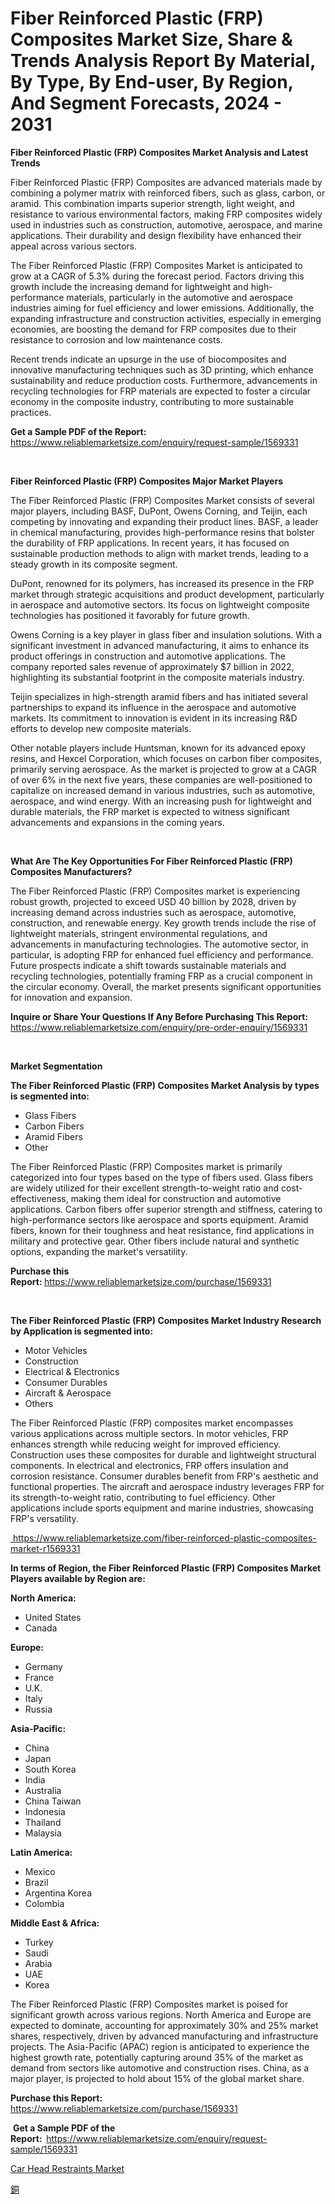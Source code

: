 <p><h1>Fiber Reinforced Plastic (FRP) Composites Market Size, Share & Trends Analysis Report By Material, By Type, By End-user, By Region, And Segment Forecasts, 2024 - 2031</h1></p><p><strong>Fiber Reinforced Plastic (FRP) Composites Market Analysis and Latest Trends</strong></p>
<p><p>Fiber Reinforced Plastic (FRP) Composites are advanced materials made by combining a polymer matrix with reinforced fibers, such as glass, carbon, or aramid. This combination imparts superior strength, light weight, and resistance to various environmental factors, making FRP composites widely used in industries such as construction, automotive, aerospace, and marine applications. Their durability and design flexibility have enhanced their appeal across various sectors.</p><p>The Fiber Reinforced Plastic (FRP) Composites Market is anticipated to grow at a CAGR of 5.3% during the forecast period. Factors driving this growth include the increasing demand for lightweight and high-performance materials, particularly in the automotive and aerospace industries aiming for fuel efficiency and lower emissions. Additionally, the expanding infrastructure and construction activities, especially in emerging economies, are boosting the demand for FRP composites due to their resistance to corrosion and low maintenance costs.</p><p>Recent trends indicate an upsurge in the use of biocomposites and innovative manufacturing techniques such as 3D printing, which enhance sustainability and reduce production costs. Furthermore, advancements in recycling technologies for FRP materials are expected to foster a circular economy in the composite industry, contributing to more sustainable practices.</p></p>
<p><strong>Get a Sample PDF of the Report:&nbsp;</strong> <a href="https://www.reliablemarketsize.com/enquiry/request-sample/1569331?utm_campaign=1840&utm_medium=2&utm_source=Github&utm_content=ia&utm_term=29122024&utm_id=fiber-reinforced-plastic-frp-composites">https://www.reliablemarketsize.com/enquiry/request-sample/1569331</a></p>
<p>&nbsp;</p>
<p><strong>Fiber Reinforced Plastic (FRP) Composites Major Market Players</strong></p>
<p><p>The Fiber Reinforced Plastic (FRP) Composites Market consists of several major players, including BASF, DuPont, Owens Corning, and Teijin, each competing by innovating and expanding their product lines. BASF, a leader in chemical manufacturing, provides high-performance resins that bolster the durability of FRP applications. In recent years, it has focused on sustainable production methods to align with market trends, leading to a steady growth in its composite segment.</p><p>DuPont, renowned for its polymers, has increased its presence in the FRP market through strategic acquisitions and product development, particularly in aerospace and automotive sectors. Its focus on lightweight composite technologies has positioned it favorably for future growth.</p><p>Owens Corning is a key player in glass fiber and insulation solutions. With a significant investment in advanced manufacturing, it aims to enhance its product offerings in construction and automotive applications. The company reported sales revenue of approximately $7 billion in 2022, highlighting its substantial footprint in the composite materials industry.</p><p>Teijin specializes in high-strength aramid fibers and has initiated several partnerships to expand its influence in the aerospace and automotive markets. Its commitment to innovation is evident in its increasing R&D efforts to develop new composite materials.</p><p>Other notable players include Huntsman, known for its advanced epoxy resins, and Hexcel Corporation, which focuses on carbon fiber composites, primarily serving aerospace. As the market is projected to grow at a CAGR of over 6% in the next five years, these companies are well-positioned to capitalize on increased demand in various industries, such as automotive, aerospace, and wind energy. With an increasing push for lightweight and durable materials, the FRP market is expected to witness significant advancements and expansions in the coming years.</p></p>
<p>&nbsp;</p>
<p><strong>What Are The Key Opportunities For Fiber Reinforced Plastic (FRP) Composites Manufacturers?</strong></p>
<p><p>The Fiber Reinforced Plastic (FRP) Composites market is experiencing robust growth, projected to exceed USD 40 billion by 2028, driven by increasing demand across industries such as aerospace, automotive, construction, and renewable energy. Key growth trends include the rise of lightweight materials, stringent environmental regulations, and advancements in manufacturing technologies. The automotive sector, in particular, is adopting FRP for enhanced fuel efficiency and performance. Future prospects indicate a shift towards sustainable materials and recycling technologies, potentially framing FRP as a crucial component in the circular economy. Overall, the market presents significant opportunities for innovation and expansion.</p></p>
<p><strong>Inquire or Share Your Questions If Any Before Purchasing This Report:</strong> <a href="https://www.reliablemarketsize.com/enquiry/pre-order-enquiry/1569331?utm_campaign=1840&utm_medium=2&utm_source=Github&utm_content=ia&utm_term=29122024&utm_id=fiber-reinforced-plastic-frp-composites">https://www.reliablemarketsize.com/enquiry/pre-order-enquiry/1569331</a></p>
<p>&nbsp;</p>
<p><strong>Market Segmentation</strong></p>
<p><strong>The Fiber Reinforced Plastic (FRP) Composites Market Analysis by types is segmented into:</strong></p>
<p><ul><li>Glass Fibers</li><li>Carbon Fibers</li><li>Aramid Fibers</li><li>Other</li></ul></p>
<p><p>The Fiber Reinforced Plastic (FRP) Composites market is primarily categorized into four types based on the type of fibers used. Glass fibers are widely utilized for their excellent strength-to-weight ratio and cost-effectiveness, making them ideal for construction and automotive applications. Carbon fibers offer superior strength and stiffness, catering to high-performance sectors like aerospace and sports equipment. Aramid fibers, known for their toughness and heat resistance, find applications in military and protective gear. Other fibers include natural and synthetic options, expanding the market's versatility.</p></p>
<p><strong>Purchase this Report:&nbsp;</strong><a href="https://www.reliablemarketsize.com/purchase/1569331?utm_campaign=1840&utm_medium=2&utm_source=Github&utm_content=ia&utm_term=29122024&utm_id=fiber-reinforced-plastic-frp-composites">https://www.reliablemarketsize.com/purchase/1569331</a></p>
<p>&nbsp;</p>
<p><strong>The Fiber Reinforced Plastic (FRP) Composites Market Industry Research by Application is segmented into:</strong></p>
<p><ul><li>Motor Vehicles</li><li>Construction</li><li>Electrical & Electronics</li><li>Consumer Durables</li><li>Aircraft & Aerospace</li><li>Others</li></ul></p>
<p><p>The Fiber Reinforced Plastic (FRP) composites market encompasses various applications across multiple sectors. In motor vehicles, FRP enhances strength while reducing weight for improved efficiency. Construction uses these composites for durable and lightweight structural components. In electrical and electronics, FRP offers insulation and corrosion resistance. Consumer durables benefit from FRP's aesthetic and functional properties. The aircraft and aerospace industry leverages FRP for its strength-to-weight ratio, contributing to fuel efficiency. Other applications include sports equipment and marine industries, showcasing FRP's versatility.</p></p>
<p><a href="https://www.reliablemarketsize.com/fiber-reinforced-plastic-composites-market-r1569331?utm_campaign=1840&utm_medium=2&utm_source=Github&utm_content=ia&utm_term=29122024&utm_id=fiber-reinforced-plastic-frp-composites">&nbsp;https://www.reliablemarketsize.com/fiber-reinforced-plastic-composites-market-r1569331</a></p>
<p><strong>In terms of Region, the Fiber Reinforced Plastic (FRP) Composites Market Players available by Region are:</strong></p>
<p>
    <p> <strong> North America: </strong>
        <ul>
            <li>United States</li>
            <li>Canada</li>
        </ul>
        </p> 
    <p> <strong> Europe: </strong>
        <ul>
            <li>Germany</li>
            <li>France</li>
            <li>U.K.</li>
            <li>Italy</li>
            <li>Russia</li>
        </ul>
        </p> 
    <p> <strong> Asia-Pacific: </strong>
        <ul>
            <li>China</li>
            <li>Japan</li>
            <li>South Korea</li>
            <li>India</li>
            <li>Australia</li>
            <li>China Taiwan</li>
            <li>Indonesia</li>
            <li>Thailand</li>
            <li>Malaysia</li>
        </ul>
        </p> 
    <p> <strong> Latin America: </strong>
        <ul>
            <li>Mexico</li>
            <li>Brazil</li>
            <li>Argentina Korea</li>
            <li>Colombia</li>
        </ul>
        </p> 
    <p> <strong> Middle East & Africa: </strong>
        <ul>
            <li>Turkey</li>
            <li>Saudi</li>
            <li>Arabia</li>
            <li>UAE</li>
            <li>Korea</li>
        </ul>
    </p>
    </p>
<p><p>The Fiber Reinforced Plastic (FRP) Composites market is poised for significant growth across various regions. North America and Europe are expected to dominate, accounting for approximately 30% and 25% market shares, respectively, driven by advanced manufacturing and infrastructure projects. The Asia-Pacific (APAC) region is anticipated to experience the highest growth rate, potentially capturing around 35% of the market as demand from sectors like automotive and construction rises. China, as a major player, is projected to hold about 15% of the global market share.</p></p>
<p><strong>Purchase this Report: </strong><a href="https://www.reliablemarketsize.com/purchase/1569331?utm_campaign=1840&utm_medium=2&utm_source=Github&utm_content=ia&utm_term=29122024&utm_id=fiber-reinforced-plastic-frp-composites">https://www.reliablemarketsize.com/purchase/1569331</a></p>
<p>&nbsp;<strong>Get a Sample PDF of the Report:&nbsp;&nbsp;</strong><a href="https://www.reliablemarketsize.com/enquiry/request-sample/1569331?utm_campaign=1840&utm_medium=2&utm_source=Github&utm_content=ia&utm_term=29122024&utm_id=fiber-reinforced-plastic-frp-composites">https://www.reliablemarketsize.com/enquiry/request-sample/1569331</a></p>
<p><strong></strong></p>
<p><p><a href="https://github.com/vimar16th/Market-Research-Report-List-7/blob/main/car-head-restraints-market.md?utm_campaign=1840&utm_medium=2&utm_source=Github&utm_content=ia&utm_term=29122024&utm_id=fiber-reinforced-plastic-frp-composites">Car Head Restraints Market</a></p><p><a href="https://github.com/mohamedbakry57/Market-Research-Report-List-6/blob/main/986641828983.md?utm_campaign=1840&utm_medium=2&utm_source=Github&utm_content=ia&utm_term=29122024&utm_id=fiber-reinforced-plastic-frp-composites">銅</a></p></p>